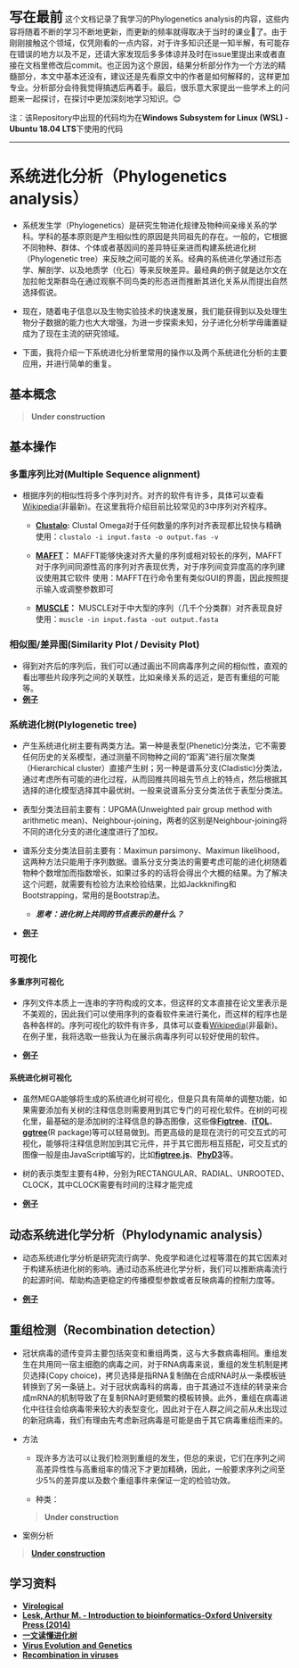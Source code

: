 
<font size="5">**写在最前**</font>
这个文档记录了我学习的Phylogenetics analysis的内容，这些内容将随着不断的学习不断地更新，而更新的频率就得取决于当时的课业:pear:了。由于刚刚接触这个领域，仅凭刚看的一点内容，对于许多知识还是一知半解，有可能存在错误的地方以及不足，还请大家发现后多多体谅并及时在issue里提出来或者直接在文档里修改后commit。也正因为这个原因，结果分析部分作为一个方法的精髓部分，本文中基本还没有，建议还是先看原文中的作者是如何解释的，这样更加专业。分析部分会待我觉得搞透后再着手。最后，很乐意大家提出一些学术上的问题来一起探讨，在探讨中更加深刻地学习知识。:blush:

注：该Repository中出现的代码均为在**Windows Subsystem for Linux (WSL) - Ubuntu 18.04 LTS**下使用的代码

- - -

# 系统进化分析（Phylogenetics analysis）

* 系统发生学（Phylogenetics）是研究生物进化规律及物种间亲缘关系的学科。学科的基本原则是产生相似性的原因是共同祖先的存在。一般的，它根据不同物种、群体、个体或者基因间的差异特征来进而构建系统进化树（Phylogenetic tree）来反映之间可能的关系。经典的系统进化学通过形态学、解剖学、以及地质学（化石）等来反映差异。最经典的例子就是达尔文在加拉帕戈斯群岛在通过观察不同鸟类的形态进而推断其进化关系从而提出自然选择假说。

* 现在，随着电子信息以及生物实验技术的快速发展，我们能获得到以及处理生物分子数据的能力也大大增强，为进一步探索未知，分子进化分析学毋庸置疑成为了现在主流的研究领域。

* 下面，我将介绍一下系统进化分析里常用的操作以及两个系统进化分析的主要应用，并进行简单的重复。

## 基本概念
> **Under construction**

## 基本操作
### 多重序列比对(Multiple Sequence alignment)
* 根据序列的相似性将多个序列对齐。对齐的软件有许多，具体可以查看[Wikipedia](https://en.wikipedia.org/wiki/List_of_sequence_alignment_software)(非最新)。在这里我将介绍目前比较常见的3中序列对齐程序。
	- **[Clustalo](http://www.clustal.org/omega/):**
	Clustal Omega对于任何数量的序列对齐表现都比较快与精确
	使用：`clustalo -i input.fasta -o output.fas -v`

	- **[MAFFT](https://mafft.cbrc.jp/alignment/software/)：**
	MAFFT能够快速对齐大量的序列或相对较长的序列，MAFFT对于序列间同源性高的序列对齐表现优秀，对于序列间变异度高的序列建议使用其它软件
	使用：MAFFT在行命令里有类似GUI的界面，因此按照提示输入或调整参数即可

	- **[MUSCLE](http://www.drive5.com/muscle/)：**
	MUSCLE对于中大型的序列（几千个分类群）对齐表现良好
	使用：`muscle -in input.fasta -out output.fasta`

### 相似图/差异图(Similarity Plot / Devisity Plot)
* 得到对齐后的序列后，我们可以通过画出不同病毒序列之间的相似性，直观的看出哪些片段序列之间的关联性，比如亲缘关系的远近，是否有重组的可能等。
* [**例子**](./example/simplot.md)

### 系统进化树(Plylogenetic tree)
* 产生系统进化树主要有两类方法。第一种是表型(Phenetic)分类法，它不需要任何历史的关系模型，通过测量不同物种之间的“距离”进行层次聚类（Hierarchical cluster）直接产生树；另一种是谱系分支(Cladistic)分类法，通过考虑所有可能的进化过程，从而回推共同祖先节点上的特点，然后根据其选择的进化模型选择其中最优树。一般来说谱系分支分类法优于表型分类法。

* 表型分类法目前主要有：UPGMA(Unweighted pair group method with arithmetic mean)、Neighbour-joining，两者的区别是Neighbour-joining将不同的进化分支的进化速度进行了加权。

* 谱系分支分类法目前主要有：Maximun parsimony、Maximun likelihood，这两种方法只能用于序列数据。谱系分支分类法的需要考虑可能的进化树随着物种个数增加而指数增长，如果过多的的话将会得出个大概的结果。为了解决这个问题，就需要有检验方法来检验结果，比如Jackknifing和Bootstrapping，常用的是Bootstrap法。
	* ***思考：进化树上共同的节点表示的是什么？***


* [**例子**](./example/phylogenetic_tree.md)

### 可视化
#### 多重序列可视化
* 序列文件本质上一连串的字符构成的文本，但这样的文本直接在论文里表示是不美观的，因此我们可以使用序列的查看软件来进行美化，而这样的程序也是各种各样的。序列可视化的软件有许多，具体可以查看[Wikipedia](https://en.wikipedia.org/wiki/List_of_alignment_visualization_software)(非最新)。在例子里，我将选取一些我认为在展示病毒序列可以较好使用的软件。

* [**例子**](./example/visualization_1.md)

#### 系统进化树可视化
* 虽然MEGA能够将生成的系统进化树可视化，但是只具有简单的调整功能，如果需要添加有关树的注释信息则需要用到其它专门的可视化软件。在树的可视化里，最基础的是添加树的注释信息的静态图像，这些像[**Figtree**](http://tree.bio.ed.ac.uk/software/figtree/)、[**iTOL**](https://itol.embl.de/)、[**ggtree**](https://bioconductor.org/packages/release/bioc/html/ggtree.html)(R package)等可以轻易做到。而更高级的是现在流行的可交互式的可视化，能够将注释信息附加到其它元件，并于其它图形相互搭配，可交互式的图像一般是由JavaScript编写的，比如[**figtree.js**](https://github.com/rambaut/figtree.js/blob/master/README.md)、[**PhyD3**](https://phyd3.bits.vib.be/documentation.html)等。

* 树的表示类型主要有4种，分别为RECTANGULAR、RADIAL、UNROOTED、CLOCK，其中CLOCK需要有时间的注释才能完成

* [**例子**](./example/visualization_2.md)

## 动态系统进化学分析（Phylodynamic analysis）
* 动态系统进化学分析是研究流行病学、免疫学和进化过程等潜在的其它因素对于构建系统进化树的影响。通过动态系统进化学分析，我们可以推断病毒流行的起源时间、帮助构造更稳定的传播模型参数或者反映病毒的控制力度等。

* [**例子**](./example/phylodynamic.md)

## 重组检测（Recombination detection）
* 冠状病毒的遗传变异主要包括突变和重组两类，这与大多数病毒相同。重组发生在共用同一宿主细胞的病毒之间，对于RNA病毒来说，重组的发生机制是拷贝选择(Copy choice)，拷贝选择是指RNA复制酶在合成RNA时从一条模板链转换到了另一条链上。对于冠状病毒科的病毒，由于其通过不连续的转录来合成mRNA的机制导致了在复制RNA时更频繁的模板转换。此外，重组在病毒进化中往往会给病毒带来较大的表型变化，因此对于在人群之间之前从未出现过的新冠病毒，我们有理由先考虑新冠病毒是可能是由于其它病毒重组而来的。

* 方法
	* 现许多方法可以让我们检测到重组的发生，但总的来说，它们在序列之间高差异性性与高重组率的情况下才更加精确，因此，一般要求序列之间至少5%的差异度以及数个重组事件来保证一定的检验功效。

	* 种类：

	> **Under construction**


* 案例分析

> **[Under construction](./example/Combination_detection.md)**




## 学习资料
* [**Virological**](http://virological.org/)
* [**Lesk, Arthur M. - Introduction to bioinformatics-Oxford University Press (2014)**](https://www.amazon.com/Introduction-Bioinformatics-Arthur-Lesk/dp/0198794142/ref=asc_df_0198794142/?tag=hyprod-20&linkCode=df0&hvadid=343206877892&hvpos=&hvnetw=g&hvrand=13717546636249817292&hvpone=&hvptwo=&hvqmt=&hvdev=c&hvdvcmdl=&hvlocint=&hvlocphy=9004338&hvtargid=pla-777337192964&psc=1&tag=&ref=&adgrpid=66484627102&hvpone=&hvptwo=&hvadid=343206877892&hvpos=&hvnetw=g&hvrand=13717546636249817292&hvqmt=&hvdev=c&hvdvcmdl=&hvlocint=&hvlocphy=9004338&hvtargid=pla-777337192964)
* [**一文读懂进化树**](https://www.sohu.com/a/196872269_675868)
* [**Virus Evolution and Genetics**](https://www.sciencedirect.com/science/article/pii/B9780128031094000088)
* [**Recombination in viruses**](https://www.sciencedirect.com/science/article/pii/S156713481400478X?via%3Dihub#f0005)
